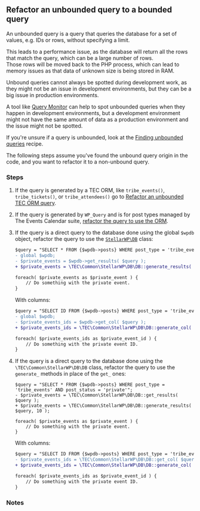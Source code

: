## Refactor an unbounded query to a bounded query

An unbounded query is a query that queries the database for a set of values, e.g. IDs or rows, without specifying a
limit.

This leads to a performance issue, as the database will return all the rows that match the query, which can be a large
number of rows.  
Those rows will be moved back to the PHP process, which can lead to memory issues as that data of unknown size is being
stored in RAM.

Unbound queries cannot always be spotted during development work, as they might not be an issue in development
environments, but they can be a big issue in production environments.

A tool like [Query Monitor][1] can help to spot unbounded queries when they happen in development environments, but a
development environment might not have the same amount of data as a production environment and the issue might not be
spotted.

If you're unsure if a query is unbounded, look at the [Finding unbounded queries][2] recipe.

The following steps assume you've found the unbound query origin in the code, and you want to refactor it to a
non-unbound query.

### Steps

1. If the query is generated by a TEC ORM, like `tribe_events()`, `tribe_tickets()`, or `tribe_attendees()` go
   to [Refactor an unbounded TEC ORM query][3].

2. If the query is generated by `WP_Query` and is for post types managed by The Events Calendar
   suite, [refactor the query to use the ORM][3].

3. If the query is a direct query to the database done using the global `$wpdb` object, refactor the query to use
   the [`StellarWP\DB`](https://github.com/stellarwp/db) class:

    ```diff
    $query = "SELECT * FROM {$wpdb->posts} WHERE post_type = 'tribe_events' AND post_status = 'private'"; 
    - global $wpdb;
    - $private_events = $wpdb->get_results( $query );
    + $private_events = \TEC\Common\StellarWP\DB\DB::generate_results( $query );
   
    foreach( $private_events as $private_event ) {
        // Do something with the private event.
    }
    ```

   With columns:

    ```diff
    $query = "SELECT ID FROM {$wpdb->posts} WHERE post_type = 'tribe_events' AND post_status = 'private'";
    - global $wpdb;
    - $private_events_ids = $wpdb->get_col( $query );
    + $private_events_ids = \TEC\Common\StellarWP\DB\DB::generate_col( $query );
   
    foreach( $private_events_ids as $private_event_id ) {
        // Do something with the private event ID.
    }
    ```

4. If the query is a direct query to the database done using the `\TEC\Common\StellarWP\DB\DB` class, refactor the query
   to use the `generate_` methods in place of the `get_` ones:

    ```dif
    $query = "SELECT * FROM {$wpdb->posts} WHERE post_type = 'tribe_events' AND post_status = 'private'";
    - $private_events = \TEC\Common\StellarWP\DB\DB::get_results( $query );
    + $private_events = \TEC\Common\StellarWP\DB\DB::generate_results( $query, 10 );
   
    foreach( $private_events as $private_event ) {
        // Do something with the private event.
    }
    ```

   With columns:

    ```diff
    $query = "SELECT ID FROM {$wpdb->posts} WHERE post_type = 'tribe_events' AND post_status = 'private'";
    - $private_events_ids = \TEC\Common\StellarWP\DB\DB::get_col( $query );
    + $private_events_ids = \TEC\Common\StellarWP\DB\DB::generate_col( $query, 50 );
   
    foreach( $private_events_ids as $private_event_id ) {
        // Do something with the private event ID.
    }
    ```

### Notes

[1]: https://wordpress.org/plugins/query-monitor/

[2]: ../finding-unbounded-queries/index.md

[3]:  ../refactor-unbounded-tec-orm-query/index.md

[4]: https://www.php.net/manual/en/language.generators.overview.php

